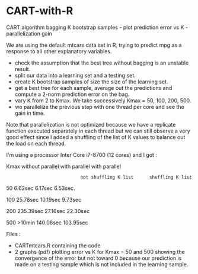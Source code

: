 # CART-with-R
CART algorithm bagging K bootstrap samples - plot prediction error vs K -  parallelization gain

We are using the default mtcars data set in R, trying to predict mpg as a response to all other explanatory variables.
- check the assumption that the best tree without bagging is an unstable result.
- split our data into a learning set and a testing set.
- create K bootstrap samples of size the size of the learning set.
- get a best tree for each sample, average out the predictions and compute a 2-norm prediction error on the bag.
- vary K from 2 to Kmax. We take successively Kmax = 50, 100, 200, 500.
- we parallelize the previous step with one thread per core and see the gain in time.

Note that parallelization is not optimized because we have a replicate function executed separately in each thread but we can still observe a very good effect since I added a shuffling of the list of K values to balance out the load on each thread.

I'm using a processor Inter Core i7-8700 (12 cores) and I got :

Kmax      without parallel      with parallel             with parallel

                                not shuffling K list      shuffling K list
                                
50        6.62sec               6.17sec                   6.53sec.

100       25.78sec              10.19sec                  9.73sec

200       235.39sec             27.16sec                  22.30sec

500       >10min                140.08sec                 103.95sec


Files :
- CARTmtcars.R containing the code
- 2 graphs (pdf) plotting error vs K for Kmax = 50 and 500 showing the convergence of the error but not toward 0 because our prediction is made on a testing sample which is not included in the learning sample. 
